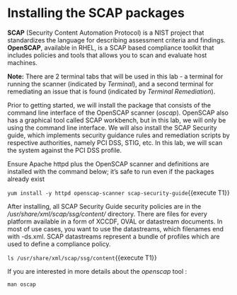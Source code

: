 # Installing the SCAP packages

**SCAP** (Security Content Automation Protocol) is a NIST project that standardizes the language for describing assessment criteria and findings. **OpenSCAP**, available in RHEL, is a SCAP based compliance toolkit that includes policies and tools that allows you to scan and evaluate host machines. 

__Note:__ There are 2 terminal tabs that will be used in this lab - a terminal for running the scanner (indicated by *Terminal*), and a second terminal for remediating an issue that is found (indicated by *Terminal Remediation*).

Prior to getting started, we will install the package that consists of the command line interface of the OpenSCAP scanner (*oscap*). OpenSCAP also has a graphical tool called SCAP workbench, but in this lab, we will only be using the command line interface. We will also install the SCAP Security guide, which implements security guidance rules and remediation scripts by respective authorities, namely PCI DSS, STIG, etc. In this lab, we will scan the system against the PCI DSS profile. 

Ensure Apache httpd plus the OpenSCAP scanner and definitions are installed with the command below; it’s safe to run even if the packages already exist

`yum install -y httpd openscap-scanner scap-security-guide`{{execute T1}}

After installing, all SCAP Security Guide security policies are in the */usr/share/xml/scap/ssg/content/* directory. There are files for every platform available in a form of XCCDF, OVAL or datastream documents. In most of use cases, you want to use the datastreams, which filenames end with -ds.xml. SCAP datastreams represent a bundle of profiles which are used to define a compliance policy.

`ls /usr/share/xml/scap/ssg/content`{{execute T1}}

If you are interested in more details about the *openscap* tool :

`man oscap`
